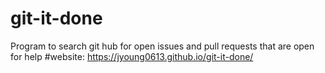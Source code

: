 # git-it-done
Program to search git hub for open issues and pull requests that are open for help
#website: https://jyoung0613.github.io/git-it-done/
